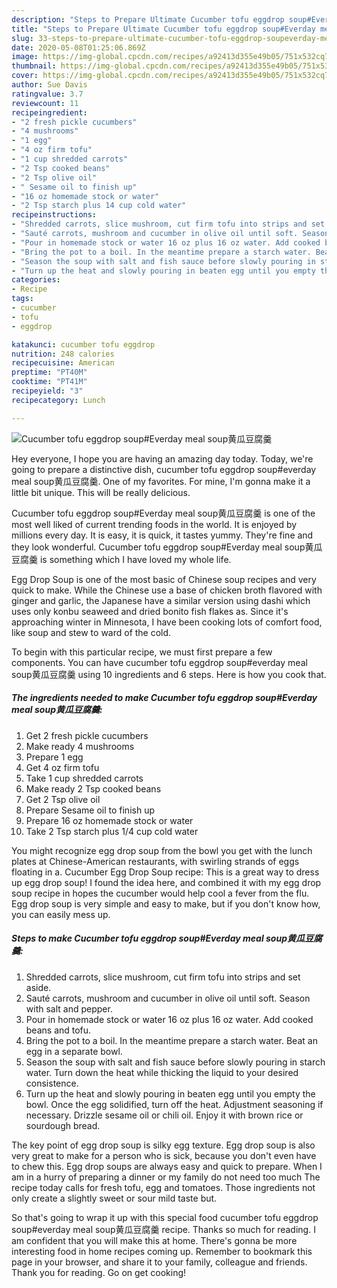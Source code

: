 ```yaml
---
description: "Steps to Prepare Ultimate Cucumber tofu eggdrop soup#Everday meal soup黄瓜豆腐羹"
title: "Steps to Prepare Ultimate Cucumber tofu eggdrop soup#Everday meal soup黄瓜豆腐羹"
slug: 33-steps-to-prepare-ultimate-cucumber-tofu-eggdrop-soupeverday-meal-soup
date: 2020-05-08T01:25:06.869Z
image: https://img-global.cpcdn.com/recipes/a92413d355e49b05/751x532cq70/cucumber-tofu-eggdrop-soupeverday-meal-soup黄瓜豆腐羹-recipe-main-photo.jpg
thumbnail: https://img-global.cpcdn.com/recipes/a92413d355e49b05/751x532cq70/cucumber-tofu-eggdrop-soupeverday-meal-soup黄瓜豆腐羹-recipe-main-photo.jpg
cover: https://img-global.cpcdn.com/recipes/a92413d355e49b05/751x532cq70/cucumber-tofu-eggdrop-soupeverday-meal-soup黄瓜豆腐羹-recipe-main-photo.jpg
author: Sue Davis
ratingvalue: 3.7
reviewcount: 11
recipeingredient:
- "2 fresh pickle cucumbers"
- "4 mushrooms"
- "1 egg"
- "4 oz firm tofu"
- "1 cup shredded carrots"
- "2 Tsp cooked beans"
- "2 Tsp olive oil"
- " Sesame oil to finish up"
- "16 oz homemade stock or water"
- "2 Tsp starch plus 14 cup cold water"
recipeinstructions:
- "Shredded carrots, slice mushroom, cut firm tofu into strips and set aside."
- "Sauté carrots, mushroom and cucumber in olive oil until soft. Season with salt and pepper."
- "Pour in homemade stock or water 16 oz plus 16 oz water. Add cooked beans and tofu."
- "Bring the pot to a boil. In the meantime prepare a starch water. Beat an egg in a separate bowl."
- "Season the soup with salt and fish sauce before slowly pouring in starch water. Turn down the heat while thicking the liquid to your desired consistence."
- "Turn up the heat and slowly pouring in beaten egg until you empty the bowl. Once the egg solidified, turn off the heat. Adjustment seasoning if necessary. Drizzle sesame oil or chili oil. Enjoy it with brown rice or sourdough bread."
categories:
- Recipe
tags:
- cucumber
- tofu
- eggdrop

katakunci: cucumber tofu eggdrop 
nutrition: 248 calories
recipecuisine: American
preptime: "PT40M"
cooktime: "PT41M"
recipeyield: "3"
recipecategory: Lunch

---
```



![Cucumber tofu eggdrop soup#Everday meal soup黄瓜豆腐羹](https://img-global.cpcdn.com/recipes/a92413d355e49b05/751x532cq70/cucumber-tofu-eggdrop-soupeverday-meal-soup黄瓜豆腐羹-recipe-main-photo.jpg)

Hey everyone, I hope you are having an amazing day today. Today, we're going to prepare a distinctive dish, cucumber tofu eggdrop soup#everday meal soup黄瓜豆腐羹. One of my favorites. For mine, I'm gonna make it a little bit unique. This will be really delicious.

Cucumber tofu eggdrop soup#Everday meal soup黄瓜豆腐羹 is one of the most well liked of current trending foods in the world. It is enjoyed by millions every day. It is easy, it is quick, it tastes yummy. They're fine and they look wonderful. Cucumber tofu eggdrop soup#Everday meal soup黄瓜豆腐羹 is something which I have loved my whole life.

Egg Drop Soup is one of the most basic of Chinese soup recipes and very quick to make. While the Chinese use a base of chicken broth flavored with ginger and garlic, the Japanese have a similar version using dashi which uses only konbu seaweed and dried bonito fish flakes as. Since it&#39;s approaching winter in Minnesota, I have been cooking lots of comfort food, like soup and stew to ward of the cold.


To begin with this particular recipe, we must first prepare a few components. You can have cucumber tofu eggdrop soup#everday meal soup黄瓜豆腐羹 using 10 ingredients and 6 steps. Here is how you cook that.

<!--inarticleads1-->

##### The ingredients needed to make Cucumber tofu eggdrop soup#Everday meal soup黄瓜豆腐羹:

1. Get 2 fresh pickle cucumbers
1. Make ready 4 mushrooms
1. Prepare 1 egg
1. Get 4 oz firm tofu
1. Take 1 cup shredded carrots
1. Make ready 2 Tsp cooked beans
1. Get 2 Tsp olive oil
1. Prepare  Sesame oil to finish up
1. Prepare 16 oz homemade stock or water
1. Take 2 Tsp starch plus 1/4 cup cold water


You might recognize egg drop soup from the bowl you get with the lunch plates at Chinese-American restaurants, with swirling strands of eggs floating in a. Cucumber Egg Drop Soup recipe: This is a great way to dress up egg drop soup! I found the idea here, and combined it with my egg drop soup recipe in hopes the cucumber would help cool a fever from the flu. Egg drop soup is very simple and easy to make, but if you don&#39;t know how, you can easily mess up. 

<!--inarticleads2-->

##### Steps to make Cucumber tofu eggdrop soup#Everday meal soup黄瓜豆腐羹:

1. Shredded carrots, slice mushroom, cut firm tofu into strips and set aside.
1. Sauté carrots, mushroom and cucumber in olive oil until soft. Season with salt and pepper.
1. Pour in homemade stock or water 16 oz plus 16 oz water. Add cooked beans and tofu.
1. Bring the pot to a boil. In the meantime prepare a starch water. Beat an egg in a separate bowl.
1. Season the soup with salt and fish sauce before slowly pouring in starch water. Turn down the heat while thicking the liquid to your desired consistence.
1. Turn up the heat and slowly pouring in beaten egg until you empty the bowl. Once the egg solidified, turn off the heat. Adjustment seasoning if necessary. Drizzle sesame oil or chili oil. Enjoy it with brown rice or sourdough bread.


The key point of egg drop soup is silky egg texture. Egg drop soup is also very great to make for a person who is sick, because you don&#39;t even have to chew this. Egg drop soups are always easy and quick to prepare. When I am in a hurry of preparing a dinner or my family do not need too much The recipe today calls for fresh tofu, egg and tomatoes. Those ingredients not only create a slightly sweet or sour mild taste but. 

So that's going to wrap it up with this special food cucumber tofu eggdrop soup#everday meal soup黄瓜豆腐羹 recipe. Thanks so much for reading. I am confident that you will make this at home. There's gonna be more interesting food in home recipes coming up. Remember to bookmark this page in your browser, and share it to your family, colleague and friends. Thank you for reading. Go on get cooking!
